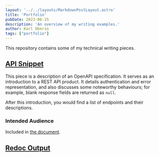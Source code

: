 ```yaml
---
layout: '../../layouts/MarkdownPostLayout.astro'
title: 'Portfolio'
pubDate: 2023-06-15
description: 'An overview of my writing examples.'
author: Karl Oberio
tags: ["portfolio"]
---
```


This repository contains some of my technical writing pieces.

## [API Snippet](./portfolio/api-snippet)

This piece is a description of an OpenAPI specification.
It serves as an introduction to a REST API product.
It details authentication and error representation, and also discusses some noteworthy behaviours; for example, blank response fields are returned as `null`.

After this introduction, you would find a list of endpoints and their descriptions.

### Intended Audience

Included in [the document](./portfolio/api-snippet).

## [Redoc Output](./portfolio/redoc-output)